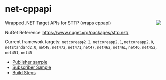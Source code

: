# net-cppapi

<img align="right" src="https://raw.githubusercontent.com/sttp/cppapi/master/src/sttp.png">

Wrapped .NET Target APIs for STTP (wraps [cppapi](https://github.com/sttp/cppapi))

NuGet Reference: https://www.nuget.org/packages/sttp.net/

Current framework targets: `netcoreapp2.2`, `netcoreapp2.1`, `netcoreapp2.0`, `netstandard2.0`, `net48`, `net472`, `net471`, `net47`, `net462`, `net461`, `net46`, `net452`, `net451`, `net45`

* [Publisher sample](src/samples/Publisher)
* [Subscriber Sample](src/samples/Subscriber)
* [Build Steps](src/lib)
